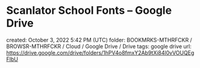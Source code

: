 # Scanlator School Fonts – Google Drive

created: October 3, 2022 5:42 PM (UTC)
folder: BOOKMRKS-MTHRFCKR / BROWSR-MTHRFCKR / Cloud / Google Drive / Drive
tags: google drive
url: https://drive.google.com/drive/folders/1hPV4o8fmxY2Ab9tXi84l0vVOUQEgFIbU